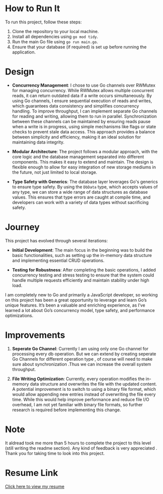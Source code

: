 
# How to Run It

To run this project, follow these steps:
1. Clone the repository to your local machine.
2. Install all dependencies using `go mod tidy`.
3. Run the main Go file using `go run main.go`.
4. Ensure that your database (if required) is set up before running the application.

# Design

- **Concurrency Management**: I chose to use Go channels over RWMutex for managing concurrency. While RWMutex allows multiple concurrent reads, it can return outdated data if a write occurs simultaneously. By using Go channels, I ensure sequential execution of reads and writes, which guarantees data consistency and simplifies concurrency handling. To improve throughput, I can implement separate Go channels for reading and writing, allowing them to run in parallel. Synchronization between these channels can be maintained by ensuring reads pause when a write is in progress, using simple mechanisms like flags or state checks to prevent stale data access. This approach provides a balance between simplicity and efficiency, making it an ideal solution for maintaining data integrity.

- **Modular Architecture**: The project follows a modular approach, with the core logic and the database management separated into different components. This makes it easy to extend and maintain. The design is flexible enough to allow for easy integration of new storage mediums in the future, not just limited to local storage.

- **Type Safety with Generics**: The database layer leverages Go's generics to ensure type safety. By using the `DbData` type, which accepts values of any type, we can store a wide range of data structures as database values. This ensures that type errors are caught at compile time, and developers can work with a variety of data types without sacrificing safety.

# Journey

This project has evolved through several iterations:

- **Initial Development**: The main focus in the beginning was to build the basic functionalities, such as setting up the in-memory data structure and implementing essential CRUD operations.
  
- **Testing for Robustness**: After completing the basic operations, I added concurrency testing and stress testing to ensure that the system could handle multiple requests efficiently and maintain stability under high load.


I am completely new to Go and primarily a JavaScript developer, so working on this project has been a great opportunity to leverage and learn Go’s unique features. It’s been a valuable and enriching experience, as I’ve learned a lot about Go’s concurrency model, type safety, and performance optimizations.




# Improvements

1. **Seperate Go Channel**: Currently I am using only one Go channel for processing every db operation. But we can extend  by creating seperate Go Channels for different operation type , of course will need to make sure about synchronization .Thus we can increase the overall system throughput.

1. **File Writing Optimization**: Currently, every operation modifies the in-memory data structure and overwrites the file with the updated content. A potential improvement is to switch to using a binary file format, which would allow appending new entries instead of overwriting the file every time. While this would help improve performance and reduce file I/O overhead, I am not yet familiar with binary file formats, so further research is required before implementing this change.   

# Note
   
   It aldread took me more than 5 hours to complete the project to this level (still writing the readme section). Any kind of feedback is very appreciated . Thank you for taking time to look into this project.

# Resume Link

[Click here to view my resume](#)


